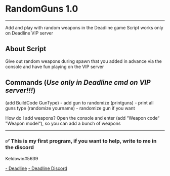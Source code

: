 # RandomGuns 1.0
____
Add and play with random weapons in the Deadline game
Script works only on Deadline VIP server

About Script
-----------
Give out random weapons during spawn that you added in advance 
via the console and have fun playing on the VIP server

Commands (*Use only in Deadline cmd on VIP server!!!*)
-----------
(add BuildCode GunType) - add gun to randomize
(printguns) - print all guns type
(randomize yourname) - randomize gun if you want

How do I add weapons?
Open the console and enter (add “Weapon code“ "Weapon model“), so you can add a bunch of weapons

____
### :white_check_mark: This is my first program, if you want to help, write to me in the discord
Keldowin#5639

[- Deadline](https://www.roblox.com/games/3837841034/0-21-6-Deadline)
[- Deadline Discord](https://discord.gg/KZMGnVY6Zt)


